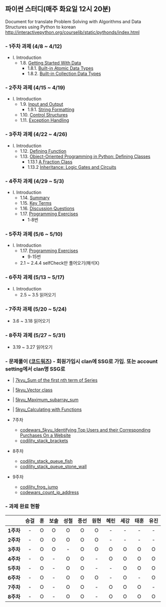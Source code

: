 ## 파이썬 스터디(매주 화요일 12시 20분)

Document for translate Problem Solving with Algorithms and Data Structures using Python to korean
http://interactivepython.org/courselib/static/pythonds/index.html

### - 1주차 과제 (4/8 ~ 4/12)
* Ⅰ. Introduction  
  * 1.8. [Getting Started With Data](http://interactivepython.org/courselib/static/pythonds/Introduction/GettingStartedwithData.html)
    * 1.8.1. [Built-in Atomic Data Types](http://interactivepython.org/courselib/static/pythonds/Introduction/GettingStartedwithData.html#built-in-atomic-data-types)
    * 1.8.2. [Built-in Collection Data Types](http://interactivepython.org/courselib/static/pythonds/Introduction/GettingStartedwithData.html#built-in-collection-data-types)

### - 2주차 과제 (4/15 ~ 4/19)
* Ⅰ. Introduction  
  * 1.9. [Input and Output](http://interactivepython.org/courselib/static/pythonds/Introduction/InputandOutput.html)
    * 1.9.1. [String Formatting](http://interactivepython.org/courselib/static/pythonds/Introduction/InputandOutput.html#string-formatting)
  * 1.10. [Control Structures](http://interactivepython.org/courselib/static/pythonds/Introduction/ControlStructures.html)
  * 1.11. [Exception Handling](http://interactivepython.org/courselib/static/pythonds/Introduction/ExceptionHandling.html)

### - 3주차 과제 (4/22 ~ 4/26)
* Ⅰ. Introduction  
  * 1.12. [Defining Function](http://interactivepython.org/courselib/static/pythonds/Introduction/DefiningFunctions.html)
  * 1.13. [Object-Oriented Programming in Python: Defining Classes](http://interactivepython.org/courselib/static/pythonds/Introduction/ObjectOrientedProgramminginPythonDefiningClasses.html)
    * 1.13.1 [A Fraction Class](http://interactivepython.org/courselib/static/pythonds/Introduction/ObjectOrientedProgramminginPythonDefiningClasses.html#a-fraction-class)
    * 1.13.2 [Inheritance: Logic Gates and Circuits](http://interactivepython.org/courselib/static/pythonds/Introduction/ObjectOrientedProgramminginPythonDefiningClasses.html#inheritance-logic-gates-and-circuits)

### - 4주차 과제 (4/29 ~ 5/3)
* Ⅰ. Introduction  
  * 1.14. [Summary](http://interactivepython.org/courselib/static/pythonds/Introduction/Summary.html)
  * 1.15. [Key Terms](http://interactivepython.org/courselib/static/pythonds/Introduction/KeyTerms.html)
  * 1.16. [Discussion Questions](http://interactivepython.org/courselib/static/pythonds/Introduction/DiscussionQuestions.html)
  * 1.17. [Programming Exercises](http://interactivepython.org/courselib/static/pythonds/Introduction/ProgrammingExercises.html)
    * 1-8번   

### - 5주차 과제 (5/6 ~ 5/10)
* Ⅰ. Introduction  
  * 1.17. [Programming Exercises](http://interactivepython.org/courselib/static/pythonds/Introduction/ProgrammingExercises.html)
    * 9-15번   
  * 2.1 ~ 2.4.4 selfCheck만 풀어오기(해석X)

### - 6주차 과제 (5/13 ~ 5/17)
* Ⅰ. Introduction  
  * 2.5 ~ 3.5 읽어오기
  
### - 7주차 과제 (5/20 ~ 5/24)  
  * 3.6 ~ 3.18 읽어오기  
  
### - 8주차 과제 (5/27 ~ 5/31)
  * 3.19 ~ 3.27 읽어오기
  
### - 문제풀이 ([코드워즈](https://www.codewars.com)) - 회원가입시 clan에 SSG로 가입. 또는 account setting에서 clan명 SSG로 
*  | [7kyu_Sum of the first nth term of Series](https://www.codewars.com/kata/sum-of-the-first-nth-term-of-series/train/python)
*  | [5kyu_Vector class](https://www.codewars.com/kata/526dad7f8c0eb5c4640000a4)
*  | [5kyu_Maximum_subarray_sum](https://www.codewars.com/kata/maximum-subarray-sum/train/python)
*  | [5kyu_Calculating with Functions](https://www.codewars.com/kata/525f3eda17c7cd9f9e000b39)

*  7주차
    * [codewars_5kyu_Identifying Top Users and their Corresponding Purchases On a Website](https://www.codewars.com/kata/5838b5eb1adeb6b7220000f5)
    * [codility_stack_brackets](https://app.codility.com/programmers/lessons/7-stacks_and_queues/brackets/)
 
*  8주차
    * [codility_stack_queue_fish](https://app.codility.com/programmers/lessons/7-stacks_and_queues/fish/)
    * [codility_stack_queue_stone_wall](https://app.codility.com/programmers/lessons/7-stacks_and_queues/stone_wall/)
    
*  9주차
    * [codility_frog_jump](https://app.codility.com/programmers/lessons/3-time_complexity/frog_jmp/)
    * [codewars_count_ip_address](https://www.codewars.com/kata/526989a41034285187000de4/train/java)
    
### - 과제 완료 현황  
|  | <center>승걸</center> | <center>훈</center> | <center>보솔</center> | <center>성철</center> | <center>종선</center> | <center>원현</center> | <center>혜린</center> | <center>세강</center> | <center>태훈</center> | <center>유진</center> |
|:--------:|:--------:|:--------:|:--------:|:--------:|:--------:|:--------:|:--------:|:--------:|:--------:|:--------:|
|**1주차** | - | O | O | O | O | O | - | - | - | - |
|**2주차** | - | O | O | O | O | O | - | - | - | - |
|**3주차** | - | O | O | - | O | O | O | O | O | O |
|**4주차** | - | O | - | O | O | - | O | O | O | O |
|**5주차** | - | O | - | O | O | - | - | O | O | O |
|**6주차** | - | O | - | O | O | O | - | O | - | O |
|**7주차** | - | O | - | O | O | - | O | O | O | - |
|**8주차** | - | O | - | O | O | - | O | O | O | O |

